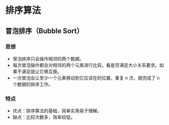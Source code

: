 

# 排序算法

## 冒泡排序（Bubble Sort）

### 思想
* 冒泡排序只会操作相邻的两个数据。
* 每次冒泡操作都会对相邻的两个元素进行比较，看是否满足大小关系要求。如果不满足就让它俩互换。
* 一次冒泡会让至少一个元素移动到它应该在的位置，重复 n 次，就完成了 n 个数据的排序工作。

### 特点

* 优点：排序算法的基础，简单实用易于理解。
* 缺点：比较次数多，效率较低。

